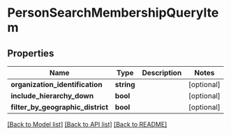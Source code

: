 # PersonSearchMembershipQueryItem

## Properties
Name | Type | Description | Notes
------------ | ------------- | ------------- | -------------
**organization_identification** | **string** |  | [optional] 
**include_hierarchy_down** | **bool** |  | [optional] 
**filter_by_geographic_district** | **bool** |  | [optional] 

[[Back to Model list]](../../README.md#documentation-for-models) [[Back to API list]](../../README.md#documentation-for-api-endpoints) [[Back to README]](../../README.md)

